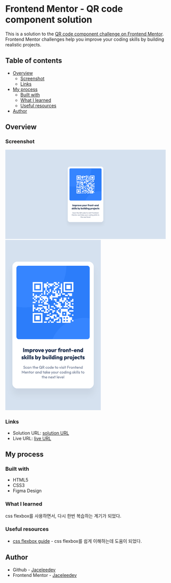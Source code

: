 # Frontend Mentor - QR code component solution

This is a solution to the [QR code component challenge on Frontend Mentor](https://www.frontendmentor.io/challenges/qr-code-component-iux_sIO_H). Frontend Mentor challenges help you improve your coding skills by building realistic projects.

## Table of contents

- [Overview](#overview)
  - [Screenshot](#screenshot)
  - [Links](#links)
- [My process](#my-process)
  - [Built with](#built-with)
  - [What I learned](#what-i-learned)
  - [Useful resources](#useful-resources)
- [Author](#author)

## Overview

### Screenshot

<img src="./images/desktop-screenshot.png" alt="desktop screenshot" width="780">
<img src="./images/mobile-screenshot.png" alt="mobile screenshot" width="300">

### Links

- Solution URL: [solution URL](https://github.com/jaceleedev/frontend-mentor/tree/main/1.%20newbie/qr-code-component)
- Live URL: [live URL](https://jaceleedev.github.io/qr-code-component)

## My process

### Built with

- HTML5
- CSS3
- Figma Design

### What I learned

css flexbox를 사용하면서, 다시 한번 복습하는 계기가 되었다.

### Useful resources

- [css flexbox guide](https://css-tricks.com/snippets/css/a-guide-to-flexbox/) - css flexbox를 쉽게 이해하는데 도움이 되었다.

## Author

- Github - [Jaceleedev](https://github.com/jaceleedev)
- Frontend Mentor - [Jaceleedev](https://www.frontendmentor.io/profile/jaceleedev)
